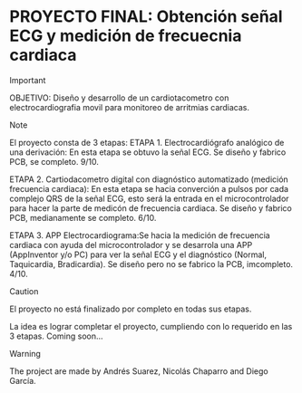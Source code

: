 # PROYECTO FINAL: Obtención señal ECG y medición de frecuecnia cardiaca

> [!IMPORTANT]
> OBJETIVO: Diseño y desarrollo de un cardiotacometro con electrocardiografia movil para monitoreo de arritmias cardiacas.

> [!NOTE]
> El proyecto consta de 3 etapas:
> ETAPA 1. Electrocardiógrafo analógico de una derivación: En esta etapa se obtuvo la señal ECG. Se diseño y fabrico PCB, se completo. 9/10.
> 
> ETAPA 2. Cartiodacometro digital con diagnóstico automatizado (medición frecuencia cardiaca): En esta etapa se hacia converción a pulsos por cada complejo QRS de la señal ECG, esto será la entrada en el microcontrolador para hacer la parte de medicón de frecuencia cardiaca. Se diseño y fabrico PCB, medianamente se completo. 6/10.
> 
> ETAPA 3. APP Electrocardiograma:Se hacia la medición de frecuencia cardiaca con ayuda del microcontrolador y se desarrola una APP (AppInventor y/o PC) para ver la señal ECG y el diagnóstico (Normal, Taquicardia, Bradicardia). Se diseño pero no se fabrico la PCB, imcompleto. 4/10.

> [!CAUTION]
> El proyecto no está finalizado por completo en todas sus etapas.
> 
> La idea es lograr completar el proyecto, cumpliendo con lo requerido en las 3 etapas. Coming soon...

> [!WARNING]
> The project are made by Andrés Suarez, Nicolás Chaparro and Diego García.

